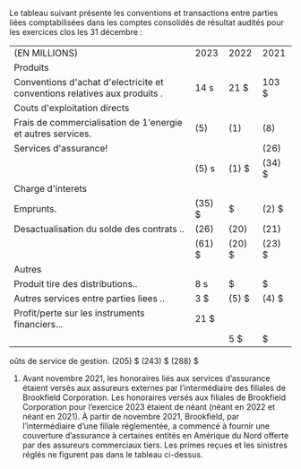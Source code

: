 Le tableau suivant présente les conventions et transactions entre parties liées comptabilisées dans les comptes consolidés de résultat audités pour les exercices clos les 31 décembre :

<table><tr><td>(EN MILLIONS)</td><td>2023</td><td>2022</td><td>2021</td></tr><tr><td>Produits</td><td></td><td></td><td></td></tr><tr><td>Conventions d&#x27;achat d&#x27;electricite et conventions relatives aux produits .</td><td>14 s</td><td>21 $</td><td>103 $</td></tr><tr><td>Couts d&#x27;exploitation directs</td><td></td><td></td><td></td></tr><tr><td>Frais de commercialisation de 1&#x27;energie et autres services.</td><td>(5)</td><td>(1)</td><td>(8)</td></tr><tr><td>Services d&#x27;assurance!</td><td></td><td></td><td>(26)</td></tr><tr><td></td><td>(5) s</td><td>(1) $</td><td>(34) $</td></tr><tr><td>Charge d&#x27;interets</td><td></td><td></td><td></td></tr><tr><td>Emprunts.</td><td>(35) $</td><td>$</td><td>(2) $</td></tr><tr><td>Desactualisation du solde des contrats ..</td><td>(26)</td><td>(20)</td><td>(21)</td></tr><tr><td></td><td>(61) $</td><td>(20) $</td><td>(23) $</td></tr><tr><td>Autres</td><td></td><td></td><td></td></tr><tr><td>Produit tire des distributions..</td><td>8 s</td><td>$</td><td>$</td></tr><tr><td>Autres services entre parties liees ..</td><td>3 $</td><td>(5) $</td><td>(4) $</td></tr><tr><td>Profit/perte sur les instruments financiers...</td><td>21 $</td><td></td><td></td></tr><tr><td></td><td></td><td>5 $</td><td>$</td></tr></table>

oûts de service de gestion. (205) \$ (243) \$ (288) \$

1) Avant novembre 2021, les honoraires liés aux services d’assurance étaient versés aux assureurs externes par l’intermédiaire des filiales de Brookfield Corporation. Les honoraires versés aux filiales de Brookfield Corporation pour l’exercice 2023 étaient de néant (néant en 2022 et néant en 2021). À partir de novembre 2021, Brookfield, par l’intermédiaire d’une filiale réglementée, a commencé à fournir une couverture d’assurance à certaines entités en Amérique du Nord offerte par des assureurs commerciaux tiers. Les primes reçues et les sinistres réglés ne figurent pas dans le tableau ci-dessus.